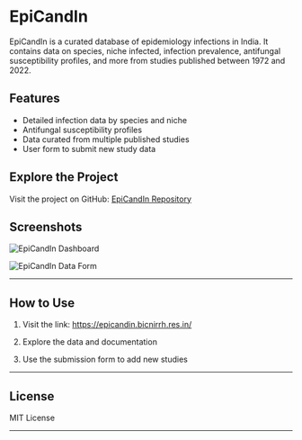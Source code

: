 # EpiCandIn

EpiCandIn is a curated database of epidemiology infections in India. It contains data on species, niche infected, infection prevalence, antifungal susceptibility profiles, and more from studies published between 1972 and 2022.

## Features
- Detailed infection data by species and niche
- Antifungal susceptibility profiles
- Data curated from multiple published studies
- User form to submit new study data

## Explore the Project

Visit the project on GitHub: [EpiCandIn Repository](https://github.com/your-username/your-repo)

## Screenshots

![EpiCandIn Dashboard](images/dashboard.png)

![EpiCandIn Data Form](images/data_form.png)

---

## How to Use

1. Visit the link:
https://epicandin.bicnirrh.res.in/

2. Explore the data and documentation
3. Use the submission form to add new studies

---

## License

MIT License

---



